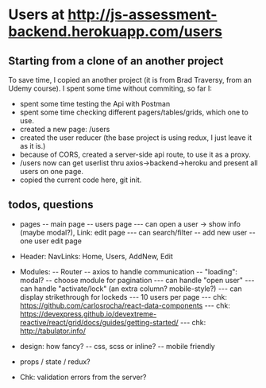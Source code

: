 # Users at http://js-assessment-backend.herokuapp.com/users

## Starting from a clone of an another project

To save time, I copied an another project (it is from Brad Traversy, from an Udemy course).
I spent some time without commiting, so far I:

- spent some time testing the Api with Postman
- spent some time checking different pagers/tables/grids, which one to use.
- created a new page: /users
- created the user reducer (the base project is using redux, I just leave it as it is.)
- because of CORS, created a server-side api route, to use it as a proxy.
- /users now can get userlist thru axios->backend->heroku and present all users on one page.
- copied the current code here, git init.

## todos, questions

- pages
  -- main page
  -- users page
  --- can open a user -> show info (maybe modal?), Link: edit page
  --- can search/filter
  -- add new user
  -- one user edit page
- Header: NavLinks: Home, Users, AddNew, Edit

- Modules:
  -- Router
  -- axios to handle communication
  -- "loading": modal?
  -- choose module for pagination
  --- can handle "open user"
  --- can handle "activate/lock" (an extra column? mobile-style?)
  --- can display strikethrough for lockeds
  --- 10 users per page
  --- chk: https://github.com/carlosrocha/react-data-components
  --- chk: https://devexpress.github.io/devextreme-reactive/react/grid/docs/guides/getting-started/
  --- chk: http://tabulator.info/

- design: how fancy?
  -- css, scss or inline?
  -- mobile friendly

- props / state / redux?

- Chk: validation errors from the server?

